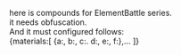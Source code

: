 here is compounds for ElementBattle series.  
it needs obfuscation.  
And it must configured follows:  
{materials:[
  {a:<name>, b:<formula>, c:<point>. d:<components>, e:<advantageous>, f:<number>},...
]}
